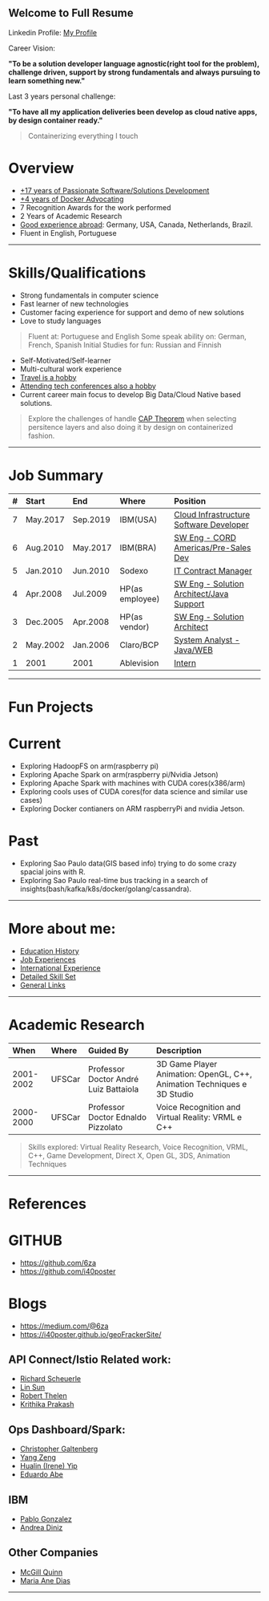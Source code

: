 ## Welcome to Full Resume
Linkedin Profile: [My Profile](https://www.linkedin.com/in/cesar-botti-58947513/)


Career Vision: 

**"To be a solution developer language agnostic(right tool for the problem), challenge driven, support by strong fundamentals and always pursuing to learn something new."**

Last 3 years personal challenge: 

**"To have all my application deliveries been develop as cloud native apps, by design container ready."**
> Containerizing everything I touch

# Overview
- [+17 years of Passionate Software/Solutions Development](jobs.html) 
- [+4 years of Docker Advocating](education.html)
- 7 Recognition Awards for the work performed
-	2 Years of Academic Research
-	[Good experience abroad](international.html): Germany, USA, Canada, Netherlands, Brazil. 
- Fluent in English, Portuguese

---
# Skills/Qualifications

- Strong fundamentals in computer science
- Fast learner of new technologies
- Customer facing experience for support and demo of new solutions
- Love to study languages
> Fluent at: Portuguese and English
> Some speak ability on: German, French, Spanish
> Initial Studies for fun: Russian and Finnish

- Self-Motivated/Self-learner
- Multi-cultural work experience
- [Travel is a hobby](international.html)
- [Attending tech conferences also a hobby](education.html)
- Current career main focus to develop Big Data/Cloud Native based solutions.
> Explore the challenges of handle [CAP Theorem](https://en.wikipedia.org/wiki/CAP_theorem) when selecting persitence layers and also doing it by design on containerized fashion.

---

# Job Summary

| # | Start | End | Where | Position | 
|:---|:---|:---|:---|:---|
| 7 | May.2017 | Sep.2019| IBM(USA) | [Cloud Infrastructure Software Developer](jobs.html?#job7) | 
| 6 | Aug.2010 | May.2017| IBM(BRA) | [SW Eng - CORD Americas/Pre-Sales Dev](jobs.html?#job6) |
| 5 | Jan.2010 | Jun.2010| Sodexo | [IT Contract Manager](jobs.html?#job5) | 
| 4 | Apr.2008 | Jul.2009| HP(as employee)| [SW Eng - Solution Architect/Java Support](jobs.html?#job4) |
| 3 | Dec.2005 | Apr.2008| HP(as vendor)| [SW Eng - Solution Architect](jobs.html?#job3) |
| 2 | May.2002|Jan.2006 | Claro/BCP | [System Analyst - Java/WEB](jobs.html?#job2) |
| 1 | 2001|2001 |Ablevision | [Intern](jobs.html?#job1) |

---
# Fun Projects

# Current 
- Exploring HadoopFS on arm(raspberry pi)
- Exploring Apache Spark on arm(raspberry pi/Nvidia Jetson)
- Exploring Apache Spark with machines with CUDA cores(x386/arm)
- Exploring cools uses of CUDA cores(for data science and similar use cases)
- Exploring Docker contianers on ARM raspberryPi and nvidia Jetson. 

# Past
- Exploring Sao Paulo data(GIS based info) trying to do some crazy spacial joins with R. 
- Exploring Sao Paulo real-time bus tracking in a search of insights(bash/kafka/k8s/docker/golang/cassandra).

---

# More about me:

- [Education History](education.html)
- [Job Experiences](jobs.html)
- [International Experience](international.html)
- [Detailed Skill Set](skills.html)
- [General Links](links.html)


---
# Academic Research

| When | Where | Guided By | Description |
|:---|:---|:---|:---|
| 2001-2002| UFSCar |Professor Doctor André Luiz Battaiola| 3D Game Player Animation: OpenGL, C++, Animation Techniques e 3D Studio |
| 2000-2000 |UFSCar | Professor Doctor Ednaldo Pizzolato | Voice Recognition and Virtual Reality: VRML e C++ |

> Skills explored: Virtual Reality Research, Voice Recognition, VRML, C++, Game Development, Direct X, Open GL, 3DS, Animation Techniques


---
# References

# GITHUB
- https://github.com/6za
- https://github.com/i40poster

# Blogs
- https://medium.com/@6za
- https://i40poster.github.io/geoFrackerSite/

## API Connect/Istio Related work:

- [Richard Scheuerle](https://www.linkedin.com/in/richard-scheuerle-139b025/)
- [Lin Sun](https://www.linkedin.com/in/lin-sun-a9b7a81/)
- [Robert Thelen ](https://www.linkedin.com/in/robertthelen/)
- [Krithika Prakash](https://www.linkedin.com/in/krithika-prakash/)

## Ops Dashboard/Spark: 

- [Christopher Galtenberg](https://www.linkedin.com/in/galtenberg/)
- [Yang Zeng](https://www.linkedin.com/in/yang-zeng-36ab617a/)
- [Hualin (Irene) Yip ](https://www.linkedin.com/in/yipirene/)
- [Eduardo Abe ](https://www.linkedin.com/in/eduardoabe/)


## IBM 

- [Pablo Gonzalez](https://www.linkedin.com/in/falecompablo/)
- [Andrea Diniz](https://www.linkedin.com/in/andreaddiniz/)

## Other Companies

- [McGill Quinn](https://www.linkedin.com/in/mcgill-quinn-4351962/)
- [Maria Ane Dias](https://www.linkedin.com/in/maria-ane-dias/)

---

